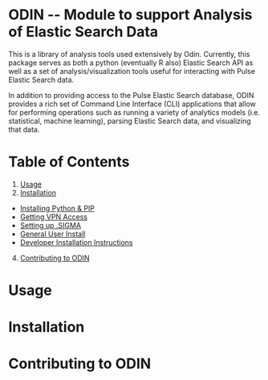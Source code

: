 ODIN -- Module to support Analysis of Elastic Search Data
===================================================
This is a library of analysis tools used extensively by Odin.  Currently, this package
serves as both a python (eventually R also) Elastic Search API as well as a set of 
analysis/visualization tools useful for interacting with Pulse Elastic Search data.  

In addition to providing access to the Pulse Elastic Search database, ODIN provides a 
rich set of Command Line Interface (CLI) applications that allow for performing operations 
such as running a variety of analytics models (i.e. statistical, machine learning), parsing Elastic Search data, 
and visualizing that data.

# Table of Contents
1. [Usage](#usage)
2. [Installation](#installation)
  * [Installing Python & PIP](#installing-python-&-pip)
  * [Getting VPN Access](#getting-vpn-access)
  * [Setting up .SIGMA](#setting-up-.sigma)
  * [General User Install](#for-general-users)
  * [Developer Installation Instructions](#for-developers)
4. [Contributing to ODIN](#contributing-to-odin)

# Usage

# Installation
# Contributing to ODIN